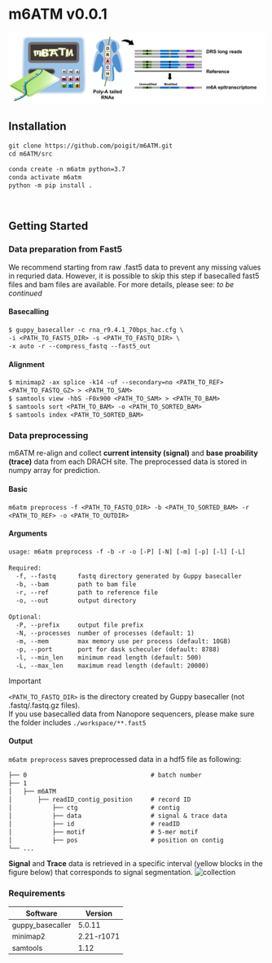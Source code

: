 # m6ATM v0.0.1
![m6ATM](intro.png) 

## Installation
```
git clone https://github.com/poigit/m6ATM.git
cd m6ATM/src
```
```shell
conda create -n m6atm python=3.7
conda activate m6atm
python -m pip install .
```
<br>

## Getting Started
### Data preparation from Fast5
We recommend starting from raw .fast5 data to prevent any missing values in requried data. 
However, it is possible to skip this step if basecalled fast5 files and bam files are available. 
For more details, please see: *to be continued*

#### Basecalling
```shell
$ guppy_basecaller -c rna_r9.4.1_70bps_hac.cfg \
-i <PATH_TO_FAST5_DIR> -s <PATH_TO_FASTQ_DIR> \
-x auto -r --compress_fastq --fast5_out  
```
#### Alignment
```shell
$ minimap2 -ax splice -k14 -uf --secondary=no <PATH_TO_REF> <PATH_TO_FASTQ_GZ> > <PATH_TO_SAM>
$ samtools view -hbS -F0x900 <PATH_TO_SAM> > <PATH_TO_BAM>
$ samtools sort <PATH_TO_BAM> -o <PATH_TO_SORTED_BAM> 	
$ samtools index <PATH_TO_SORTED_BAM>
```

### Data preprocessing
m6ATM re-align and collect **current intensity (signal)** and **base proability (trace)** data from each DRACH site. The preprocessed data is stored in numpy array for prediction.
#### Basic
```shell
m6atm preprocess -f <PATH_TO_FASTQ_DIR> -b <PATH_TO_SORTED_BAM> -r <PATH_TO_REF> -o <PATH_TO_OUTDIR>
```
#### Arguments
```
usage: m6atm preprocess -f -b -r -o [-P] [-N] [-m] [-p] [-l] [-L]

Required:
  -f, --fastq      fastq directory generated by Guppy basecaller
  -b, --bam        path to bam file
  -r, --ref        path to reference file
  -o, --out        output directory

Optional:
  -P, --prefix     output file prefix
  -N, --processes  number of processes (default: 1)
  -m, --mem        max memory use per process (default: 10GB)
  -p, --port       port for dask scheculer (default: 8788)
  -l, --min_len    minimum read length (default: 500)
  -L, --max_len    maximum read length (default: 20000)
```

> [!IMPORTANT]
> ```<PATH_TO_FASTQ_DIR>``` is the directory created by Guppy basecaller (not .fastq/.fastq.gz files).<br/>
> If you use basecalled data from Nanopore sequencers, please make sure the folder includes ```./workspace/**.fast5```

#### Output
```m6atm preprocess``` saves preprocessed data in a hdf5 file as following:

    ├── 0                                  # batch number
    ├── 1
    │   ├── m6ATM               
    │       ├── readID_contig_position     # record ID
    │           ├── ctg                    # contig
    │           ├── data                   # signal & trace data
    │           ├── id                     # readID
    │           ├── motif                  # 5-mer motif
    │           ├── pos                    # position on contig
    └── ...

**Signal** and **Trace** data is retrieved in a specific interval (yellow blocks in the figure below) that corresponds to signal segmentation.
![collection](fig1.png) 

### Requirements
| Software | Version |
| --- | --- |
| guppy_basecaller | 5.0.11 |
| minimap2 | 2.21-r1071 |
| samtools | 1.12 |
